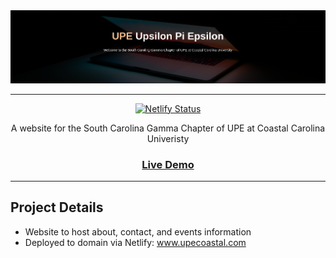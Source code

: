 <div align="center">

<img src="./frontend/img/readme-banner.png">

---
[![Netlify Status](https://api.netlify.com/api/v1/badges/efeb17c9-21a4-40ef-aec2-2f60c5cc0b8b/deploy-status)](https://app.netlify.com/sites/earnest-bublanina-af6acd/deploys)

A website for the South Carolina Gamma Chapter of UPE at Coastal Carolina Univeristy 
### [Live Demo](https://www.upecoastal.com/)

</div>

---
## Project Details
- Website to host about, contact, and events information 
- Deployed to domain via Netlify: www.upecoastal.com
